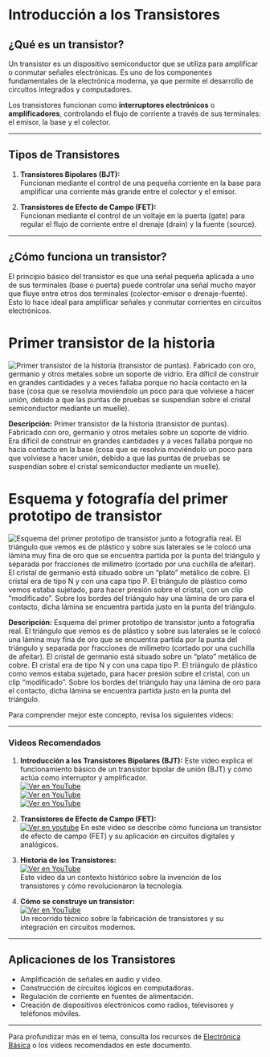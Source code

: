 # Introducción a los Transistores

## **¿Qué es un transistor?**
Un transistor es un dispositivo semiconductor que se utiliza para amplificar o conmutar señales electrónicas. Es uno de los componentes fundamentales de la electrónica moderna, ya que permite el desarrollo de circuitos integrados y computadores.

Los transistores funcionan como **interruptores electrónicos** o **amplificadores**, controlando el flujo de corriente a través de sus terminales: el emisor, la base y el colector.

---

## **Tipos de Transistores**
1. **Transistores Bipolares (BJT):**  
   Funcionan mediante el control de una pequeña corriente en la base para amplificar una corriente más grande entre el colector y el emisor.
   
2. **Transistores de Efecto de Campo (FET):**  
   Funcionan mediante el control de un voltaje en la puerta (gate) para regular el flujo de corriente entre el drenaje (drain) y la fuente (source).

---

## **¿Cómo funciona un transistor?**
El principio básico del transistor es que una señal pequeña aplicada a uno de sus terminales (base o puerta) puede controlar una señal mucho mayor que fluye entre otros dos terminales (colector-emisor o drenaje-fuente). Esto lo hace ideal para amplificar señales y conmutar corrientes en circuitos electrónicos.
 
# Primer transistor de la historia

![Primer transistor de la historia (transistor de puntas). Fabricado con oro, germanio y otros metales sobre un soporte de vidrio. Era difícil de construir en grandes cantidades y a veces fallaba porque no hacía contacto en la base (cosa que se resolvía moviéndolo un poco para que volviese a hacer unión, debido a que las puntas de pruebas se suspendían sobre el cristal semiconductor mediante un muelle).](https://i0.wp.com/architecnologia.es/wp-content/uploads/2022/12/transistor.jpg?w=500&ssl=1)

**Descripción:**
Primer transistor de la historia (transistor de puntas). Fabricado con oro, germanio y otros metales sobre un soporte de vidrio. Era difícil de construir en grandes cantidades y a veces fallaba porque no hacía contacto en la base (cosa que se resolvía moviéndolo un poco para que volviese a hacer unión, debido a que las puntas de pruebas se suspendían sobre el cristal semiconductor mediante un muelle).

# Esquema y fotografía del primer prototipo de transistor

![Esquema del primer prototipo de transistor junto a fotografía real. El triángulo que vemos es de plástico y sobre sus laterales se le colocó una lámina muy fina de oro que se encuentra partida por la punta del triángulo y separada por fracciones de milímetro (cortado por una cuchilla de afeitar). El cristal de germanio está situado sobre un “plato” metálico de cobre. El cristal era de tipo N y con una capa tipo P. El triángulo de plástico como vemos estaba sujetado, para hacer presión sobre el cristal, con un clip “modificado”. Sobre los bordes del triángulo hay una lámina de oro para el contacto, dicha lámina se encuentra partida justo en la punta del triángulo.](https://i0.wp.com/architecnologia.es/wp-content/uploads/2022/12/transistorb.jpg?resize=768%2C500&ssl=1)

**Descripción:**
Esquema del primer prototipo de transistor junto a fotografía real. El triángulo que vemos es de plástico y sobre sus laterales se le colocó una lámina muy fina de oro que se encuentra partida por la punta del triángulo y separada por fracciones de milímetro (cortado por una cuchilla de afeitar). El cristal de germanio está situado sobre un “plato” metálico de cobre. El cristal era de tipo N y con una capa tipo P. El triángulo de plástico como vemos estaba sujetado, para hacer presión sobre el cristal, con un clip “modificado”. Sobre los bordes del triángulo hay una lámina de oro para el contacto, dicha lámina se encuentra partida justo en la punta del triángulo.




Para comprender mejor este concepto, revisa los siguientes videos:

---

### **Videos Recomendados**

1. **Introducción a los Transistores Bipolares (BJT):**
   Este video explica el funcionamiento básico de un transistor bipolar de unión (BJT) y cómo actúa como interruptor y amplificador.  
   [![Ver en YouTube](https://img.youtube.com/vi/dIV5l9cx_ck/0.jpg)](https://youtu.be/dIV5l9cx_ck?si=vBr_Xx04OuS1eT1I)  
   [![Ver en YouTube](https://img.youtube.com/vi/7Q79fhvoRSs/0.jpg)](https://youtu.be/7Q79fhvoRSs?si=EnxzA4YZtHJ2a8Zl)  
   [![Ver en YouTube](https://img.youtube.com/vi/w14cvydBC8g/0.jpg)](https://youtu.be/w14cvydBC8g?si=nIxofZrwBecijwMV)     

3. **Transistores de Efecto de Campo (FET):**  
   [![Ver en youtube](https://img.youtube.com/vi/Mdx0kRz-IFo/0.jpg)](https://youtu.be/Mdx0kRz-IFo?si=erloTNEKr4UfGk7y) 
   En este video se describe cómo funciona un transistor de efecto de campo (FET) y su aplicación en circuitos digitales y analógicos.

4. **Historia de los Transistores:**  
   [![Ver en YouTube](https://img.youtube.com/vi/ljSdrYmdF44/0.jpg)](https://youtu.be/ljSdrYmdF44?si=JoVddOg8ooxOgP8l)   
   Este video da un contexto histórico sobre la invención de los transistores y cómo revolucionaron la tecnología.

6. **Cómo se construye un transistor:**  
   [![Ver en YouTube](https://img.youtube.com/vi/IcrBqCFLHIY/0.jpg)](https://www.youtube.com/watch?v=IcrBqCFLHIY)  
   Un recorrido técnico sobre la fabricación de transistores y su integración en circuitos modernos.

---

## **Aplicaciones de los Transistores**
- Amplificación de señales en audio y video.
- Construcción de circuitos lógicos en computadoras.
- Regulación de corriente en fuentes de alimentación.
- Creación de dispositivos electrónicos como radios, televisores y teléfonos móviles.

---

Para profundizar más en el tema, consulta los recursos de [Electrónica Básica](https://www.allaboutcircuits.com/) o los videos recomendados en este documento.

